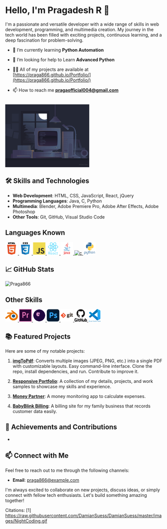 
# Hello, I'm Pragadesh R 👋
I'm a passionate and versatile developer with a wide range of skills in web development, programming, and multimedia creation. My journey in the tech world has been filled with exciting projects, continuous learning, and a deep fascination for problem-solving.

- 🌱 I’m currently learning **Python Automation**

- 🤝 I’m looking for help to Learn **Advanced Python**

- 👨‍💻 All of my projects are available at [https://praga866.github.io/Portfolio/](https://praga866.github.io/Portfolio/)

- 📫 How to reach me **pragaofficial004@gmail.com**
<br>

<img align="center" height="200" src="https://raw.githubusercontent.com/DamianSuess/DamianSuess/master/images/NightCoding.gif">

## 🛠️ Skills and Technologies

- **Web Development**: HTML, CSS, JavaScript, React, jQuery  
- **Programming Languages**: Java, C, Python  
- **Multimedia**: Blender, Adobe Premiere Pro, Adobe After Effects, Adobe Photoshop  
- **Other Tools**: Git, GitHub, Visual Studio Code  

## Languages Known

<p align="left">
  <a href="https://www.w3.org/html/" target="_blank" rel="noreferrer"> <img src="https://raw.githubusercontent.com/devicons/devicon/master/icons/html5/html5-original-wordmark.svg" alt="html5" width="40" height="40"/> </a>
  <a href="https://www.w3schools.com/css/" target="_blank" rel="noreferrer"> <img src="https://raw.githubusercontent.com/devicons/devicon/master/icons/css3/css3-original-wordmark.svg" alt="css3" width="40" height="40"/> </a>
  <a href="https://developer.mozilla.org/en-US/docs/Web/JavaScript" target="_blank" rel="noreferrer"> <img src="https://raw.githubusercontent.com/devicons/devicon/master/icons/javascript/javascript-original.svg" alt="javascript" width="40" height="40"/> </a>
  <a href="https://reactjs.org/" target="_blank" rel="noreferrer"> <img src="https://raw.githubusercontent.com/devicons/devicon/master/icons/react/react-original-wordmark.svg" alt="react" width="40" height="40"/> </a>
  <a href="https://www.java.com/" target="_blank" rel="noreferrer"> <img src="https://raw.githubusercontent.com/devicons/devicon/master/icons/java/java-original-wordmark.svg" alt="java" width="40" height="40"/> </a>
  <a href="https://www.cprogramming.com/" target="_blank" rel="noreferrer"> <img src="https://cdn.jsdelivr.net/gh/devicons/devicon/icons/c/c-original.svg" alt="c" width="40" height="40"/> </a>
  <a href="https://www.python.org/" target="_blank" rel="noreferrer"> <img src="https://raw.githubusercontent.com/devicons/devicon/master/icons/python/python-original-wordmark.svg" alt="python" width="40" height="40"/> </a>
</p>

## 📈 GitHub Stats

<img height="175" src="https://github-readme-streak-stats.herokuapp.com/?user=Praga866&theme=chartreuse-dark&hide_border=false" alt="Praga866" />

## Other Skills

<p align="left">
  <a href="https://www.blender.org/" target="_blank" rel="noreferrer">
    <img src="https://raw.githubusercontent.com/devicons/devicon/master/icons/blender/blender-original.svg" alt="blender" width="40" height="40"/>
  </a>
  <a href="https://www.adobe.com/products/premiere.html" target="_blank" rel="noreferrer">
    <img src="https://raw.githubusercontent.com/devicons/devicon/master/icons/premierepro/premierepro-original.svg" alt="premierepro" width="40" height="40"/>
  </a>
  <a href="https://www.adobe.com/products/aftereffects.html" target="_blank" rel="noreferrer">
    <img src="https://raw.githubusercontent.com/devicons/devicon/master/icons/aftereffects/aftereffects-original.svg" alt="aftereffects" width="40" height="40"/>
  </a>
  <a href="https://www.adobe.com/products/photoshop.html" target="_blank" rel="noreferrer">
    <img src="https://raw.githubusercontent.com/devicons/devicon/master/icons/photoshop/photoshop-original.svg" alt="photoshop" width="40" height="40"/>
  </a>
  <a href="https://git-scm.com/" target="_blank" rel="noreferrer">
    <img src="https://raw.githubusercontent.com/devicons/devicon/master/icons/git/git-original-wordmark.svg" alt="git" width="40" height="40"/>
  </a>
  <a href="https://github.com/" target="_blank" rel="noreferrer">
    <img src="https://raw.githubusercontent.com/devicons/devicon/master/icons/github/github-original-wordmark.svg" alt="github" width="40" height="40"/>
  </a>
  <a href="https://code.visualstudio.com/" target="_blank" rel="noreferrer">
    <img src="https://raw.githubusercontent.com/devicons/devicon/master/icons/vscode/vscode-original-wordmark.svg" alt="vscode" width="40" height="40"/>
  </a>
</p>

## 📚 Featured Projects

Here are some of my notable projects:

1. **[imgToPdf](https://github.com/Praga866/-img-2-PDF-)**: Converts multiple images (JPEG, PNG, etc.) into a single PDF with customizable layouts. Easy command-line interface. Clone the repo, install dependencies, and run. Contribute to improve it.
  
2. **[Responsive Portfolio](https://github.com/Praga866/Portfolio)**: A collection of my details, projects, and work samples to showcase my skills and experience.
  
3. **[Money Partner](https://github.com/Praga866/MoneyPartner)**: A money monitoring app to calculate expenses.
  
4. **[BabyBlink Billing](https://github.com/Praga866/babybyblinkbilling)**: A billing site for my family business that records customer data easily.

## 🌟 Achievements and Contributions

- 

## 📫 Connect with Me

Feel free to reach out to me through the following channels:

- **Email**: [praga866@example.com](mailto:praga866@example.com)

I'm always excited to collaborate on new projects, discuss ideas, or simply connect with fellow tech enthusiasts. Let's build something amazing together!

Citations:
[1] https://raw.githubusercontent.com/DamianSuess/DamianSuess/master/images/NightCoding.gif
